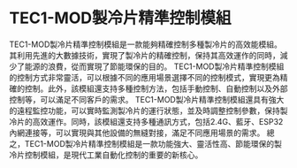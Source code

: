# TEC1-MOD製冷片精準控制模組
TEC1-MOD製冷片精準控制模組是一款能夠精確控制多種製冷片的高效能模組。其利用先進的大數據技術，實現了製冷片的精確控制，保持其高效運作的同時，減少了能源的浪費，從而實現了節能環保的目的。
TEC1-MOD製冷片精準控制模組的控制方式非常靈活，可以根據不同的應用場景選擇不同的控制模式，實現更為精確的控制。此外，該模組還支持多種控制方法，包括手動控制、自動控制以及外部控制等，可以滿足不同客戶的需求。
TEC1-MOD製冷片精準控制模組還具有強大的遠程監控功能，可以實時監測製冷片的運行狀態，並及時調整控制參數，保持製冷片的高效運作。同時，該模組還支持多種通訊方式，包括2.4G、藍牙、ESP32內網連接等，可以實現與其他設備的無縫對接，滿足不同應用場景的需求。
總之，TEC1-MOD製冷片精準控制模組是一款功能強大、靈活性高、節能環保的製冷片控制模組，是現代工業自動化控制的重要的新核心。




























